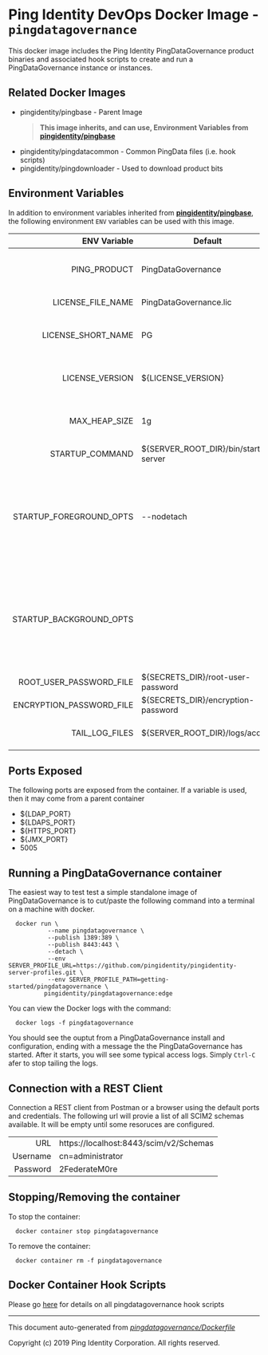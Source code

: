 
# Ping Identity DevOps Docker Image - `pingdatagovernance`

This docker image includes the Ping Identity PingDataGovernance product binaries
and associated hook scripts to create and run a PingDataGovernance instance or 
instances.

## Related Docker Images
- pingidentity/pingbase - Parent Image
	>**This image inherits, and can use, Environment Variables from [pingidentity/pingbase](https://pingidentity-devops.gitbook.io/devops/docker-images/pingbase)**
- pingidentity/pingdatacommon - Common PingData files (i.e. hook scripts)
- pingidentity/pingdownloader - Used to download product bits

## Environment Variables
In addition to environment variables inherited from **[pingidentity/pingbase](https://pingidentity-devops.gitbook.io/devops/docker-images/pingbase)**,
the following environment `ENV` variables can be used with 
this image. 

| ENV Variable  | Default     | Description
| ------------: | ----------- | ---------------------------------
| PING_PRODUCT  | PingDataGovernance  | PingIdentity license version Ping product name 
| LICENSE_FILE_NAME  | PingDataGovernance.lic  | Name of License File 
| LICENSE_SHORT_NAME  | PG  | Shortname used when retrieving license from License Server 
| LICENSE_VERSION  | ${LICENSE_VERSION}  | Version used when retrieving license from License Server 
| MAX_HEAP_SIZE  | 1g  | Minimal Heap size required for Ping DataGovernance 
| STARTUP_COMMAND  | ${SERVER_ROOT_DIR}/bin/start-server  | 
| STARTUP_FOREGROUND_OPTS  | --nodetach  | Adding lockdown mode so non administrive connections be made until server has been started with replication enabled 
| STARTUP_BACKGROUND_OPTS  |   | Adding lockdown mode so non administrive connections be made until server has been started with replication enabled 
| ROOT_USER_PASSWORD_FILE  | ${SECRETS_DIR}/root-user-password  | 
| ENCRYPTION_PASSWORD_FILE  | ${SECRETS_DIR}/encryption-password  | 
| TAIL_LOG_FILES  | ${SERVER_ROOT_DIR}/logs/access  | Files tailed once container has started 
## Ports Exposed
The following ports are exposed from the container.  If a variable is
used, then it may come from a parent container
- ${LDAP_PORT}
- ${LDAPS_PORT}
- ${HTTPS_PORT}
- ${JMX_PORT}
- 5005

## Running a PingDataGovernance container

The easiest way to test test a simple standalone image of PingDataGovernance is to cut/paste the following command into a terminal on a machine with docker.

```
  docker run \
           --name pingdatagovernance \
           --publish 1389:389 \
           --publish 8443:443 \
           --detach \
           --env SERVER_PROFILE_URL=https://github.com/pingidentity/pingidentity-server-profiles.git \
           --env SERVER_PROFILE_PATH=getting-started/pingdatagovernance \
          pingidentity/pingdatagovernance:edge
```

You can view the Docker logs with the command:

```
  docker logs -f pingdatagovernance
```

You should see the ouptut from a PingDataGovernance install and configuration, ending with a message the the PingDataGovernance has 
started.  After it starts, you will see some typical access logs.  Simply ``Ctrl-C`` afer to stop tailing the logs.


## Connection with a REST Client
Connection a REST client from Postman or a browser using the default ports and credentials.  The
following url will provie a list of all SCIM2 schemas available.  It will be empty until 
some resoruces are configured.

|                 |                                   |
| --------------: | --------------------------------- |
| URL             | https://localhost:8443/scim/v2/Schemas |
| Username        | cn=administrator                  |
| Password        | 2FederateM0re                     |

## Stopping/Removing the container
To stop the container:

```
  docker container stop pingdatagovernance
```

To remove the container:

```
  docker container rm -f pingdatagovernance
```
## Docker Container Hook Scripts
Please go [here](https://github.com/pingidentity/pingidentity-devops-getting-started/tree/master/docs/docker-images/pingdatagovernance/hooks/README.md) for details on all pingdatagovernance hook scripts

---
This document auto-generated from _[pingdatagovernance/Dockerfile](https://github.com/pingidentity/pingidentity-docker-builds/blob/master/pingdatagovernance/Dockerfile)_

Copyright (c)  2019 Ping Identity Corporation. All rights reserved.
